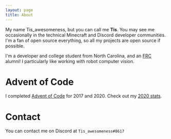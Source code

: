 ```yaml
---
layout: page
title: About
---
```


My name Tis_awesomeness, but you can call me **Tis**. You may see me occasionally in the technical Minecraft and Discord developer communities. I'm a fan of open source everything, so all my projects are open source if possible.

I'm a developer and college student from North Carolina, and an [FRC](https://www.firstinspires.org/robotics/frc) alumni! I particularly like working with robot computer vision.

# Advent of Code

I completed [Advent of Code](https://adventofcode.com/) for 2017 and 2020. Check out my [2020 stats](/advent).

# Contact

You can contact me on Discord at `Tis_awesomeness#8617`

